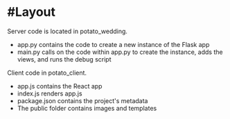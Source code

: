 #Layout
=============
Server code is located in potato_wedding.
- app.py contains the code to create a new instance of the Flask app
- main.py calls on the code within app.py to create the instance, adds the 
  views, and runs the debug script

Client code in potato_client.
- app.js contains the React app
- index.js renders app.js
- package.json contains the project's metadata
- The public folder contains images and templates

